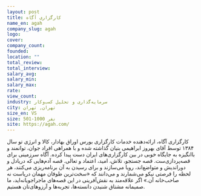 ```yaml
---
layout: post
title: کارگزاری آگاه
name_en: agah
company_slug: agah
logo: 
cover: 
company_count:
founded:
location: ""
total_review: 
total_interview: 
salary_avg: 
salary_min: 
salary_max: 
rate: 
view_count: 
industry: سرمایه‌گذاری و تحلیل کسب‌وکار
city: تهران, تهران
size_en: VS
size: 501-1000 نفر
site: https://agah.com/
---
```


کارگزاری آگاه، ارائه‌دهنده خدمات کارگزاری بورس اوراق بهادار، کالا و انرژی تو سال ۱۳۸۴ توسط آقای بهروز ابراهیمی بنیان گذاشته شده و با همراهی افراد جوان، توانمند و باانگیزه به جایگاه خوبی در بین کارگزاری‌های ایران دست پیدا کرده.
آگاه سرزمینی برای قصه‌پردازی‌ست. قصه جستجو، تلاش، امید، اعتماد و تعالی. قصه آدم‌هایی که دریادل‌ و دوراندیش و متواضع‌اند، رویا می‌سازند و برای رسیدن به آن برنامه‌ریزی می‌کنند، هر لحظه را فرصتی نیکو می‌شمارند و می‌دانند که «سخت‌ترین طوفان مهمان دریاست نه صاحب‌خانه آن.» اگر علاقه‌مند به نقش‌آفرینی در این قصه‌های ماجراجویانه‌اید، ما صمیمانه مشتاق شنیدن دانسته‌ها، تجربه‌ها و آرزوهای‌تان هستیم.
